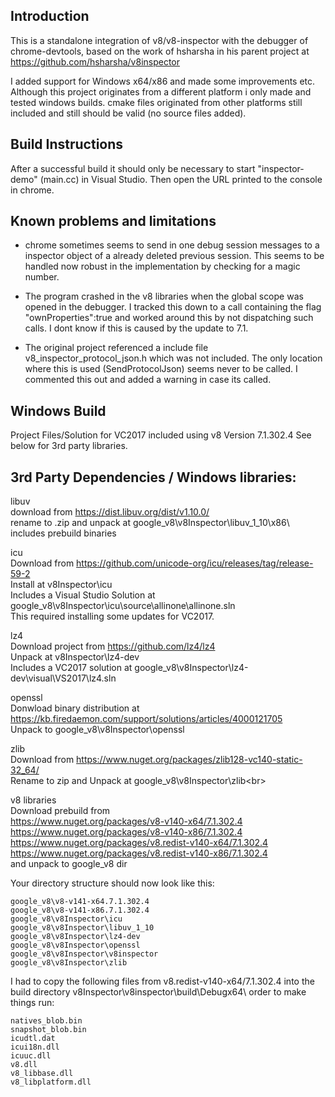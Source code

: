 ## Introduction

This is a standalone integration of v8/v8-inspector with the debugger of chrome-devtools, based on the work of hsharsha in his parent project at https://github.com/hsharsha/v8inspector

I added support for Windows x64/x86 and made some improvements etc.
Although this project originates from a different platform i only made and tested windows builds.
cmake files originated from other platforms still included and still should be valid (no source files added).

## Build Instructions
After a successful build it should only be necessary to start "inspector-demo" (main.cc) in Visual Studio.
Then open the URL printed to the console in chrome.

## Known problems and limitations
* chrome sometimes seems to send in one debug session messages to a inspector object of a already deleted previous session. This seems to be handled now robust in the implementation by checking for a magic number.

* The program crashed in the v8 libraries when the global scope was opened in the debugger. I tracked this down to a call containing the flag "ownProperties":true and worked around this by not dispatching such calls.
I dont know if this is caused by the update to 7.1. 

* The original project referenced a include file v8_inspector_protocol_json.h which was not included.
The only location where this is used (SendProtocolJson) seems never to be called. I commented this out and added a warning in case its called.
    


## Windows Build
Project Files/Solution for VC2017 included using v8 Version 7.1.302.4
See below for 3rd party libraries. 

## 3rd Party Dependencies / Windows libraries:
libuv<br>
download from https://dist.libuv.org/dist/v1.10.0/<br>
rename to .zip and unpack at google_v8\v8Inspector\libuv_1_10\x86\ <br>
includes prebuild binaries<br>

icu<br>
Download from https://github.com/unicode-org/icu/releases/tag/release-59-2<br>
Install at v8Inspector\icu<br>
Includes a Visual Studio Solution at google_v8\v8Inspector\icu\source\allinone\allinone.sln<br>
This required installing some updates for VC2017. <br>

lz4<br>
Download project from https://github.com/lz4/lz4<br>
Unpack at v8Inspector\lz4-dev<br>
Includes a VC2017 solution at google_v8\v8Inspector\lz4-dev\visual\VS2017\lz4.sln<br>

openssl<br>
Donwload binary distribution at https://kb.firedaemon.com/support/solutions/articles/4000121705<br>
Unpack to google_v8\v8Inspector\openssl<br>

zlib<br>
Download from https://www.nuget.org/packages/zlib128-vc140-static-32_64/<br>
Rename to zip and Unpack at google_v8\v8Inspector\zlib\<br>

v8 libraries<br>
Download prebuild from <br>
https://www.nuget.org/packages/v8-v140-x64/7.1.302.4<br>
https://www.nuget.org/packages/v8-v140-x86/7.1.302.4<br>
https://www.nuget.org/packages/v8.redist-v140-x64/7.1.302.4<br>
https://www.nuget.org/packages/v8.redist-v140-x86/7.1.302.4<br>
and unpack to google_v8 dir<br>


Your directory structure should now look like this:
```shell
google_v8\v8-v141-x64.7.1.302.4
google_v8\v8-v141-x86.7.1.302.4
google_v8\v8Inspector\icu
google_v8\v8Inspector\libuv_1_10
google_v8\v8Inspector\lz4-dev
google_v8\v8Inspector\openssl
google_v8\v8Inspector\v8inspector
google_v8\v8Inspector\zlib
```

I had to copy the following files from v8.redist-v140-x64/7.1.302.4 into the build directory v8Inspector\v8inspector\build\Debugx64\ order to make things run:
```shell
natives_blob.bin
snapshot_blob.bin
icudtl.dat
icui18n.dll
icuuc.dll
v8.dll
v8_libbase.dll
v8_libplatform.dll
```
